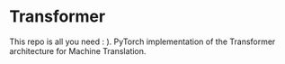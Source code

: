 # Transformer
This repo is all you need : ). PyTorch implementation of the Transformer architecture for Machine Translation.

